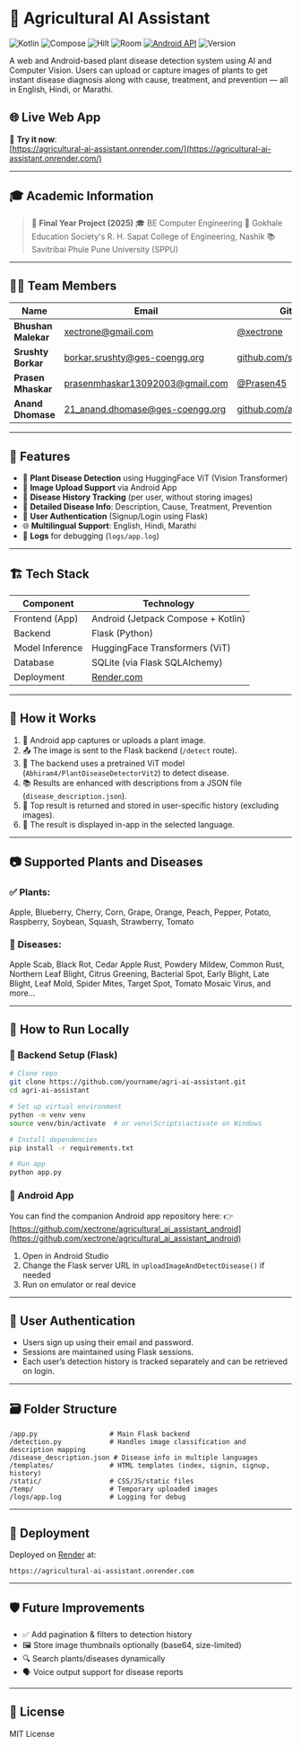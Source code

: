 # 🌿 Agricultural AI Assistant

![Kotlin](https://img.shields.io/badge/Kotlin-1.8.10-blue.svg)
![Compose](https://img.shields.io/badge/Compose-1.4.0-green.svg)
![Hilt](https://img.shields.io/badge/Hilt-2.45-brightgreen.svg)
![Room](https://img.shields.io/badge/Room-2.5.0-blue.svg)
[![Android API](https://img.shields.io/badge/Android%20API-26%2B-brightgreen)](https://developer.android.com/studio/releases/platforms)
![Version](https://img.shields.io/badge/Version-1.0.10-brightgreen.svg)

A web and Android-based plant disease detection system using AI and Computer Vision. Users can upload or capture images of plants to get instant disease diagnosis along with cause, treatment, and prevention — all in English, Hindi, or Marathi.

## 🌐 Live Web App

🚀 **Try it now**:  
[https://agricultural-ai-assistant.onrender.com/](https://agricultural-ai-assistant.onrender.com/)

---

## 🎓 Academic Information

> 🏫 **Final Year Project (2025)**
> 🎓 BE Computer Engineering
> 🏢 Gokhale Education Society's R. H. Sapat College of Engineering, Nashik
> 📚 Savitribai Phule Pune University (SPPU)

---

## 👩‍💻 Team Members

| Name                | Email                                                                        | GitHub                                                           |
| ------------------- | ---------------------------------------------------------------------------- | ---------------------------------------------------------------- |
| **Bhushan Malekar** | [xectrone@gmail.com](mailto:xectrone@gmail.com)      | [@xectrone](https://github.com/xectrone) |
| **Srushty Borkar**  | [borkar.srushty@ges-coengg.org](mailto:borkar.srushty@ges-coengg.org)        | [github.com/srushtyborkar](https://github.com/srushtyborkar)     |
| **Prasen Mhaskar**  | [prasenmhaskar13092003@gmail.com](mailto:prasenmhaskar13092003@gmail.com) | [@Prasen45](https://github.com/Prasen45)     |
| **Anand Dhomase**   | [21\_anand.dhomase@ges-coengg.org](mailto:21_anand.dhomase@ges-coengg.org)   | [github.com/ananddhomase](https://github.com/ananddhomase)       |

---

## 🧠 Features

* 🌱 **Plant Disease Detection** using HuggingFace ViT (Vision Transformer)
* 📸 **Image Upload Support** via Android App
* 📝 **Disease History Tracking** (per user, without storing images)
* 🧾 **Detailed Disease Info**: Description, Cause, Treatment, Prevention
* 🔐 **User Authentication** (Signup/Login using Flask)
* 🌐 **Multilingual Support**: English, Hindi, Marathi
* 🧰 **Logs** for debugging (`logs/app.log`)

---

## 🏗️ Tech Stack

| Component       | Technology                         |
| --------------- | ---------------------------------- |
| Frontend (App)  | Android (Jetpack Compose + Kotlin) |
| Backend         | Flask (Python)                     |
| Model Inference | HuggingFace Transformers (ViT)     |
| Database        | SQLite (via Flask SQLAlchemy)      |
| Deployment      | [Render.com](https://render.com/)  |

---

## 🔌 How it Works

1. 📲 Android app captures or uploads a plant image.
2. 📤 The image is sent to the Flask backend (`/detect` route).
3. 🧠 The backend uses a pretrained ViT model (`Abhiram4/PlantDiseaseDetectorVit2`) to detect disease.
4. 📚 Results are enhanced with descriptions from a JSON file (`disease_description.json`).
5. 🧾 Top result is returned and stored in user-specific history (excluding images).
6. 📱 The result is displayed in-app in the selected language.

---

## 📷 Supported Plants and Diseases

### ✅ Plants:

Apple, Blueberry, Cherry, Corn, Grape, Orange, Peach, Pepper, Potato, Raspberry, Soybean, Squash, Strawberry, Tomato

### 🦠 Diseases:

Apple Scab, Black Rot, Cedar Apple Rust, Powdery Mildew, Common Rust, Northern Leaf Blight, Citrus Greening, Bacterial Spot, Early Blight, Late Blight, Leaf Mold, Spider Mites, Target Spot, Tomato Mosaic Virus, and more…

---

## 🧪 How to Run Locally

### 🔧 Backend Setup (Flask)

```bash
# Clone repo
git clone https://github.com/yourname/agri-ai-assistant.git
cd agri-ai-assistant

# Set up virtual environment
python -m venv venv
source venv/bin/activate  # or venv\Scripts\activate on Windows

# Install dependencies
pip install -r requirements.txt

# Run app
python app.py
```

### 📱 Android App

You can find the companion Android app repository here:
👉 [https://github.com/xectrone/agricultural_ai_assistant_android](https://github.com/xectrone/agricultural_ai_assistant_android)

1. Open in Android Studio
2. Change the Flask server URL in `uploadImageAndDetectDisease()` if needed
3. Run on emulator or real device

---

## 👥 User Authentication

* Users sign up using their email and password.
* Sessions are maintained using Flask sessions.
* Each user’s detection history is tracked separately and can be retrieved on login.

---

## 🗃️ Folder Structure

```
/app.py                  # Main Flask backend
/detection.py            # Handles image classification and description mapping
/disease_description.json # Disease info in multiple languages
/templates/              # HTML templates (index, signin, signup, history)
/static/                 # CSS/JS/static files
/temp/                   # Temporary uploaded images
/logs/app.log            # Logging for debug
```

---

## 🚀 Deployment

Deployed on [Render](https://render.com/) at:

```
https://agricultural-ai-assistant.onrender.com
```

---

## 🛡️ Future Improvements

* ✅ Add pagination & filters to detection history
* 🖼️ Store image thumbnails optionally (base64, size-limited)
* 🔍 Search plants/diseases dynamically
* 🗣️ Voice output support for disease reports

---

## 📄 License

MIT License